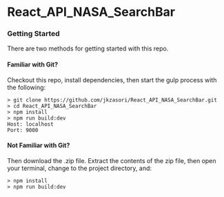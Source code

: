 # React_API_NASA_SearchBar
### Getting Started

There are two methods for getting started with this repo.

#### Familiar with Git?
Checkout this repo, install dependencies, then start the gulp process with the following:

```
> git clone https://github.com/jkzasori/React_API_NASA_SearchBar.git
> cd React_API_NASA_SearchBar
> npm install
> npm run build:dev
Host: localhost
Port: 9000
```

#### Not Familiar with Git?
Then download the .zip file.  Extract the contents of the zip file, then open your terminal, change to the project directory, and:

```
> npm install
> npm run build:dev
